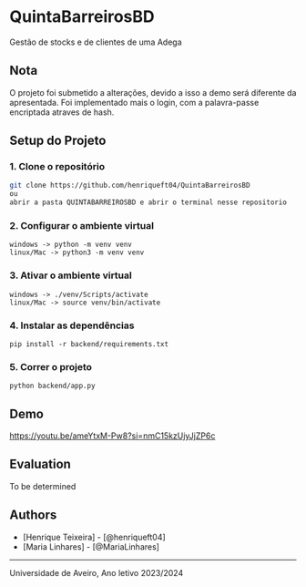 # QuintaBarreirosBD
Gestão de stocks e de clientes de uma Adega

## Nota 
O projeto foi submetido a alterações, devido a isso a demo será diferente da apresentada.
Foi implementado mais o login, com a palavra-passe encriptada atraves de hash.

## Setup do Projeto

### 1. Clone o repositório
```bash
git clone https://github.com/henriqueft04/QuintaBarreirosBD
ou
abrir a pasta QUINTABARREIROSBD e abrir o terminal nesse repositorio
```
### 2. Configurar o ambiente virtual
```
windows -> python -m venv venv
linux/Mac -> python3 -m venv venv
```
### 3. Ativar o ambiente virtual
```
windows -> ./venv/Scripts/activate
linux/Mac -> source venv/bin/activate
```
### 4. Instalar as dependências
```
pip install -r backend/requirements.txt
```
### 5. Correr o projeto 
```
python backend/app.py
```

## Demo
https://youtu.be/ameYtxM-Pw8?si=nmC15kzUjyJjZP6c

## Evaluation
To be determined

## Authors
* [Henrique Teixeira] - [@henriqueft04]
* [Maria Linhares] - [@MariaLinhares]

---

Universidade de Aveiro, Ano letivo 2023/2024
